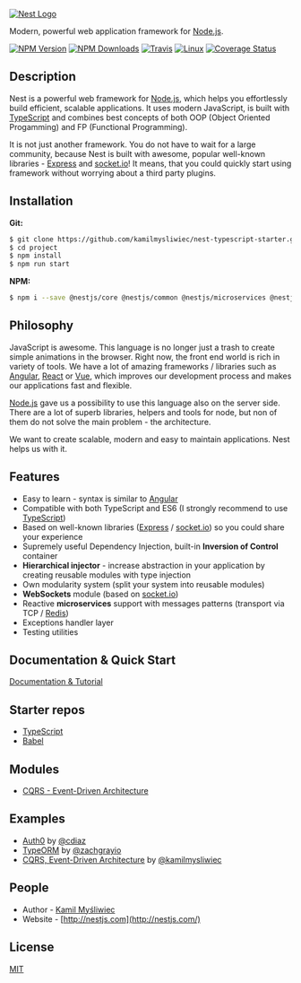 [![Nest Logo](http://kamilmysliwiec.com/public/nest-logo.png)](http://kamilmysliwiec.com/)

  Modern, powerful web application framework for [Node.js](http://nodejs.org).

  [![NPM Version][npm-image]][npm-url]
  [![NPM Downloads][downloads-image]][downloads-url]
  [![Travis][travis-image]][travis-url]
  [![Linux][linux-image]][linux-url]
  [![Coverage Status](https://coveralls.io/repos/github/kamilmysliwiec/nest/badge.svg?branch=master)](https://coveralls.io/github/kamilmysliwiec/nest?branch=master)

## Description

Nest is a powerful web framework for [Node.js](http://nodejs.org), which helps you effortlessly build efficient, scalable applications. It uses modern JavaScript, is built with [TypeScript](http://www.typescriptlang.org) and combines best concepts of both OOP (Object Oriented Progamming) and FP (Functional Programming).

It is not just another framework. You do not have to wait for a large community, because Nest is built with awesome, popular well-known libraries - [Express](https://github.com/expressjs/express) and [socket.io](https://github.com/socketio/socket.io)! It means, that you could quickly start using framework without worrying about a third party plugins.

## Installation

**Git:**
```bash
$ git clone https://github.com/kamilmysliwiec/nest-typescript-starter.git project
$ cd project
$ npm install
$ npm run start
```

**NPM:**
```bash
$ npm i --save @nestjs/core @nestjs/common @nestjs/microservices @nestjs/websockets @nestjs/testing reflect-metadata rxjs redis
```

## Philosophy

JavaScript is awesome. This language is no longer just a trash to create simple animations in the browser. Right now, the front end world is rich in variety of tools. We have a lot of amazing frameworks / libraries such as [Angular](https://angular.io/), [React](https://github.com/facebook/react) or [Vue](https://github.com/vuejs/vue), which improves our development process and makes our applications fast and flexible. 

[Node.js](http://nodejs.org) gave us a possibility to use this language also on the server side. There are a lot of superb libraries, helpers and tools for node, but non of them do not solve the main problem - the architecture. 

We want to create scalable, modern and easy to maintain applications. Nest helps us with it.

## Features

- Easy to learn - syntax is similar to [Angular](https://angular.io/)
- Compatible with both TypeScript and ES6 (I strongly recommend to use [TypeScript](http://www.typescriptlang.org))
- Based on well-known libraries ([Express](https://github.com/expressjs/express) / [socket.io](https://github.com/socketio/socket.io)) so you could share your experience 
- Supremely useful Dependency Injection, built-in **Inversion of Control** container
- **Hierarchical injector** - increase abstraction in your application by creating reusable modules with type injection
- Own modularity system (split your system into reusable modules)
- **WebSockets** module (based on [socket.io](https://github.com/socketio/socket.io))
- Reactive **microservices** support with messages patterns (transport via TCP / [Redis](https://redis.io/))
- Exceptions handler layer
- Testing utilities

## Documentation & Quick Start

[Documentation & Tutorial](https://kamilmysliwiec.gitbooks.io/nest/content/)

## Starter repos

- [TypeScript](https://github.com/kamilmysliwiec/nest-typescript-starter)
- [Babel](https://github.com/kamilmysliwiec/nest-babel-starter/)

## Modules

- [CQRS - Event-Driven Architecture](https://github.com/kamilmysliwiec/nest-cqrs) 

## Examples

- [Auth0](https://github.com/cdiaz/nestjs-auth0.git) by [@cdiaz](https://github.com/cdiaz)
- [TypeORM](https://github.com/zachgrayio/nest-typeorm-example) by [@zachgrayio](https://github.com/zachgrayio/)
- [CQRS, Event-Driven Architecture](https://github.com/kamilmysliwiec/nest-cqrs-example) by [@kamilmysliwiec](https://github.com/kamilmysliwiec/)

## People

- Author - [Kamil Myśliwiec](http://kamilmysliwiec.com)
- Website - [http://nestjs.com](http://nestjs.com/)

## License

  [MIT](LICENSE)

[npm-image]: https://badge.fury.io/js/%40nestjs%2Fcore.svg
[npm-url]: https://www.npmjs.com/~nestjscore
[downloads-image]: https://img.shields.io/npm/dm/nest.js.svg
[downloads-url]: https://www.npmjs.com/~nestjscore
[travis-image]: https://api.travis-ci.org/kamilmysliwiec/nest.svg?branch=master
[travis-url]: https://travis-ci.org/kamilmysliwiec/nest
[linux-image]: https://img.shields.io/travis/kamilmysliwiec/nest/master.svg?label=linux
[linux-url]: https://travis-ci.org/kamilmysliwiec/nest

